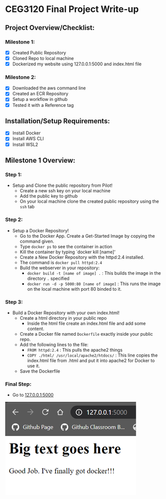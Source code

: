 # CEG3120 Final Project Write-up

## Project Overview/Checklist:

### Milestone 1:
- [x] Created Public Repository
- [x] Cloned Repo to local machine
- [x] Dockerized my website using 127.0.0.1:5000 and index.html file 
### Milestone 2:
- [x] Downloaded the aws command line
- [x] Created an ECR Repository
- [x] Setup a workflow in github
- [x] Tested it with a Reference tag

## Installation/Setup Requirements:
- [x] Install Docker
- [x] Install AWS CLI
- [x] Install WSL2

## Milestone 1 Overview:

### Step 1:
- Setup and Clone the public repository from Pilot!
	- Create a new ssh key on your local machine
	- Add the public key to github
	- On your local machine clone the created public repository using the `ssh` tab 
### Step 2:
- Setup a Docker Repository!
	- Go to the Docker App. Create a Get-Started Image by copying the command given.
	- Type `docker ps` to see the container in action
	- Kill the container by typing `docker kill [name]'
	- Create a New Docker Repository with the httpd:2.4 installed.
	- The command is `docker pull httpd:2.4`
	- Build the webserver in your repository:
		- `docker build -t [name of image] .` : This builds the image in the directory `.` specified
		- `docker run -d -p 5000:80 [name of image]` : This runs the image on the local machine with port 80 binded to it. 
### Step 3:
- Build a Docker Repository with your own index.html!
	- Create a html directory in your public repo
		- Inside the html file create an index.html file and add some content.
	- Create a Docker file named `Dockerfile` exactly inside your public repo.
	- Add the following lines to the file:
		- `FROM httpd:2.4` : This pulls the apache2 things
		- `COPY ./html/ /usr/local/apache2/htdocs/` : This line copies the index.html file from .html and put it  into apache2 for Docker to use  it.
	- Save the Dockerfile
### Final Step:
- Go to [127.0.0.1:5000](http://127.0.0.1:5000/)

![Proof](ProofOfDocker.png)
